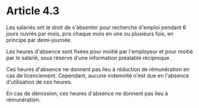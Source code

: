 # Article 4.3

Les salariés ont le droit de s'absenter pour recherche d'emploi pendant 6 jours ouvrés par mois, pris chaque mois en une ou plusieurs fois, en principe par demi-journée.

Les heures d'absence sont fixées pour moitié par l'employeur et pour moitié par le salarié, sous réserve d'une information préalable réciproque .

Ces heures d'absence ne donnent pas lieu à réduction de rémunération en cas de licenciement. Cependant, aucune indemnité n'est due en l'absence d'utilisation de ces heures.

En cas de démission, ces heures d'absence ne donnent pas lieu à rémunération.

  
